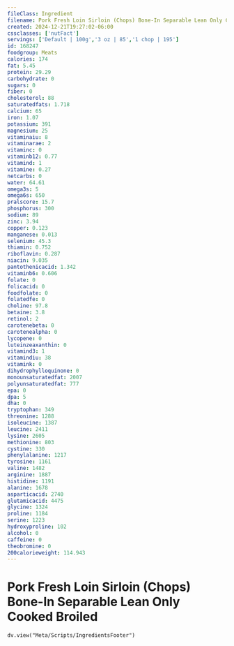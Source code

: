 ```yaml
---
fileClass: Ingredient
filename: Pork Fresh Loin Sirloin (Chops) Bone-In Separable Lean Only Cooked Broiled
created: 2024-12-21T19:27:02-06:00
cssclasses: ['nutFact']
servings: ['Default | 100g','3 oz | 85','1 chop | 195']
id: 168247
foodgroup: Meats
calories: 174
fat: 5.45
protein: 29.29
carbohydrate: 0
sugars: 0
fiber: 0
cholesterol: 88
saturatedfats: 1.718
calcium: 65
iron: 1.07
potassium: 391
magnesium: 25
vitaminaiu: 8
vitaminarae: 2
vitaminc: 0
vitaminb12: 0.77
vitamind: 1
vitamine: 0.27
netcarbs: 0
water: 64.61
omega3s: 5
omega6s: 650
pralscore: 15.7
phosphorus: 300
sodium: 89
zinc: 3.94
copper: 0.123
manganese: 0.013
selenium: 45.3
thiamin: 0.752
riboflavin: 0.287
niacin: 9.035
pantothenicacid: 1.342
vitaminb6: 0.606
folate: 0
folicacid: 0
foodfolate: 0
folatedfe: 0
choline: 97.8
betaine: 3.8
retinol: 2
carotenebeta: 0
carotenealpha: 0
lycopene: 0
luteinzeaxanthin: 0
vitamind3: 1
vitamindiu: 38
vitamink: 0
dihydrophylloquinone: 0
monounsaturatedfat: 2007
polyunsaturatedfat: 777
epa: 0
dpa: 5
dha: 0
tryptophan: 349
threonine: 1288
isoleucine: 1387
leucine: 2411
lysine: 2605
methionine: 803
cystine: 330
phenylalanine: 1217
tyrosine: 1161
valine: 1482
arginine: 1887
histidine: 1191
alanine: 1678
asparticacid: 2740
glutamicacid: 4475
glycine: 1324
proline: 1184
serine: 1223
hydroxyproline: 102
alcohol: 0
caffeine: 0
theobromine: 0
200calorieweight: 114.943
---
```


# Pork Fresh Loin Sirloin (Chops) Bone-In Separable Lean Only Cooked Broiled

```dataviewjs
dv.view("Meta/Scripts/IngredientsFooter")
```